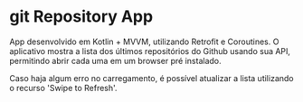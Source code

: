 # git Repository App

App desenvolvido em Kotlin + MVVM, utilizando Retrofit e Coroutines.
O aplicativo mostra a lista dos últimos repositórios do Github usando sua API, permitindo abrir cada uma em um browser pré instalado.

Caso haja algum erro no carregamento, é possível atualizar a lista utilizando o recurso 'Swipe to Refresh'.
